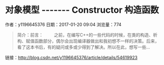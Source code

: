 # 对象模型   -------  Constructor 构造函数
作者：y1196645376
日期：2017-01-20 09:04
浏览量：774
> 简介：前言：
        之前，在编写C++的一些代码的时候，在类的构造、析构、赋值函数部分，偶尔会出现编译器做出和我初想不一样的决策。后来，看了这本书后，有的疑问或多或少得到了解决。所以在此，想写一些...

 链接：http://blog.csdn.net/y1196645376/article/details/54619923
